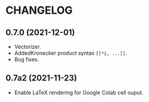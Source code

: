 # CHANGELOG

## 0.7.0 (2021-12-01)

- Vectorizer.
- AddedKronecker product syntax `[[*i, ...]]`.
- Bug fixes.

## 0.7a2 (2021-11-23)

- Enable LaTeX rendering for Google Colab cell ouput.
